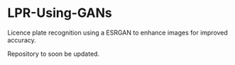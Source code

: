 # LPR-Using-GANs
Licence plate recognition using a ESRGAN to enhance images for improved accuracy.

Repository to soon be updated.
